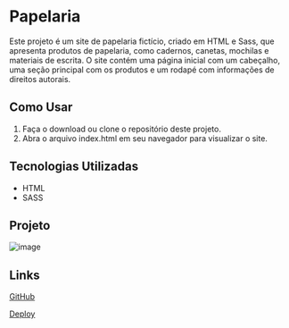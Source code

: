 # Papelaria

Este projeto é um site de papelaria fictício, criado em HTML e Sass, que apresenta produtos de papelaria, como cadernos, canetas, mochilas e materiais de escrita. O site contém uma página inicial com um cabeçalho, uma seção principal com os produtos e um rodapé com informações de direitos autorais.

## Como Usar

1. Faça o download ou clone o repositório deste projeto.
2. Abra o arquivo index.html em seu navegador para visualizar o site.

## Tecnologias Utilizadas

* HTML
* SASS

## Projeto 

![image](https://github.com/manoelarcanjo/Papelaria/assets/116446206/1bf2a987-d725-44a5-a349-cdbf17c0d63d)

## Links

[GitHub](https://github.com/manoelarcanjo/Papelaria)

[Deploy](https://papelaria-ten.vercel.app/)

